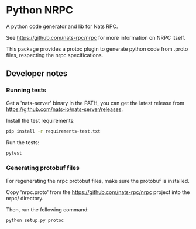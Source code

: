 # Python NRPC

A python code generator and lib for Nats RPC.

See https://github.com/nats-rpc/nrpc for more information on NRPC itself.

This package provides a protoc plugin to generate python code from
.proto files, respecting the nrpc specifications.

## Developer notes

### Running tests

Get a 'nats-server' binary in the PATH, you can get the latest release from
https://github.com/nats-io/nats-server/releases.

Install the test requirements:

```bash
pip install -r requirements-test.txt
```

Run the tests:

```bash
pytest
```



### Generating protobuf files

For regenerating the nrpc protobuf files, make sure the protobuf is installed.

Copy 'nrpc.proto' from the https://github.com/nats-rpc/nrpc project into the nrpc/ directory.

Then, run the following command:

```bash
python setup.py protoc
```
